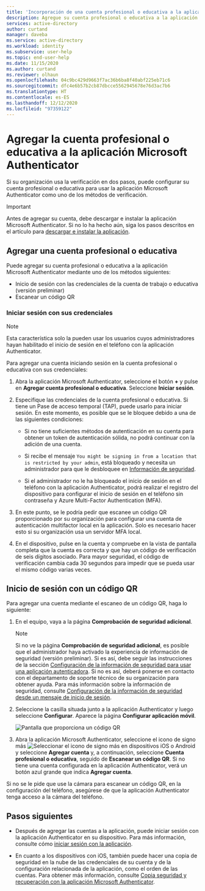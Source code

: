 ```yaml
---
title: 'Incorporación de una cuenta profesional o educativa a la aplicación Microsoft Authenticator: Azure AD'
description: Agregue su cuenta profesional o educativa a la aplicación Microsoft Authenticator para comprobar su identidad al usar la verificación en dos fases.
services: active-directory
author: curtand
manager: daveba
ms.service: active-directory
ms.workload: identity
ms.subservice: user-help
ms.topic: end-user-help
ms.date: 11/15/2020
ms.author: curtand
ms.reviewer: olhaun
ms.openlocfilehash: 04c9bc429d9663f7ac36b6ba8f40abf225eb71c6
ms.sourcegitcommit: dfc4e6b57b2cb87dbcce5562945678e76d3ac7b6
ms.translationtype: HT
ms.contentlocale: es-ES
ms.lasthandoff: 12/12/2020
ms.locfileid: "97359122"
---
```

# <a name="add-your-work-or-school-account-to-the-microsoft-authenticator-app"></a>Agregar la cuenta profesional o educativa a la aplicación Microsoft Authenticator

Si su organización usa la verificación en dos pasos, puede configurar su cuenta profesional o educativa para usar la aplicación Microsoft Authenticator como uno de los métodos de verificación.

>[!Important]
>Antes de agregar su cuenta, debe descargar e instalar la aplicación Microsoft Authenticator. Si no lo ha hecho aún, siga los pasos descritos en el artículo para [descargar e instalar la aplicación](user-help-auth-app-download-install.md).

## <a name="add-your-work-or-school-account"></a>Agregar una cuenta profesional o educativa

Puede agregar su cuenta profesional o educativa a la aplicación Microsoft Authenticator mediante uno de los métodos siguientes:

- Inicio de sesión con las credenciales de la cuenta de trabajo o educativa (versión preliminar)
- Escanear un código QR

### <a name="sign-in-with-your-credentials"></a>Iniciar sesión con sus credenciales

>[!Note]
>Esta característica solo la pueden usar los usuarios cuyos administradores hayan habilitado el inicio de sesión en el teléfono con la aplicación Authenticator.

Para agregar una cuenta iniciando sesión en la cuenta profesional o educativa con sus credenciales:

1. Abra la aplicación Microsoft Authenticator, seleccione el botón **+** y pulse en **Agregar cuenta profesional o educativa**. Seleccione **Iniciar sesión**.

1. Especifique las credenciales de la cuenta profesional o educativa. Si tiene un Pase de acceso temporal (TAP), puede usarlo para iniciar sesión. En este momento, es posible que se le bloquee debido a una de las siguientes condiciones:

   - Si no tiene suficientes métodos de autenticación en su cuenta para obtener un token de autenticación sólida, no podrá continuar con la adición de una cuenta.

   - Si recibe el mensaje `You might be signing in from a location that is restricted by your admin`, está bloqueado y necesita un administrador para que le desbloquee en [Información de seguridad](https://mysignins.microsoft.com/security-info).

   - Si el administrador no le ha bloqueado el inicio de sesión en el teléfono con la aplicación Authenticator, podrá realizar el registro del dispositivo para configurar el inicio de sesión en el teléfono sin contraseña y Azure Multi-Factor Authentication (MFA).

1. En este punto, se le podría pedir que escanee un código QR proporcionado por su organización para configurar una cuenta de autenticación multifactor local en la aplicación. Solo es necesario hacer esto si su organización usa un servidor MFA local.

1. En el dispositivo, pulse en la cuenta y compruebe en la vista de pantalla completa que la cuenta es correcta y que hay un código de verificación de seis dígitos asociado. Para mayor seguridad, el código de verificación cambia cada 30 segundos para impedir que se pueda usar el mismo código varias veces.

## <a name="sign-in-with-a-qr-code"></a>Inicio de sesión con un código QR

Para agregar una cuenta mediante el escaneo de un código QR, haga lo siguiente:

1. En el equipo, vaya a la página **Comprobación de seguridad adicional**.

   >[!Note]
   >Si no ve la página **Comprobación de seguridad adicional**, es posible que el administrador haya activado la experiencia de información de seguridad (versión preliminar). Si es así, debe seguir las instrucciones de la sección [Configuración de la información de seguridad para usar una aplicación autenticadora](security-info-setup-auth-app.md). Si no es así, deberá ponerse en contacto con el departamento de soporte técnico de su organización para obtener ayuda. Para más información sobre la información de seguridad, consulte [Configuración de la información de seguridad desde un mensaje de inicio de sesión](security-info-setup-signin.md).

1. Seleccione la casilla situada junto a la aplicación Authenticator y luego seleccione **Configurar**. Aparece la página **Configurar aplicación móvil**.

   ![Pantalla que proporciona un código QR](./media/user-help-auth-app-add-work-school-account/auth-app-barcode.png)

1. Abra la aplicación Microsoft Authenticator, seleccione el icono de signo más ![Seleccionar el icono de signo más en dispositivos iOS o Android](media/user-help-auth-app-add-work-school-account/plus-icon.png) y seleccione **Agregar cuenta** y, a continuación, seleccione **Cuenta profesional o educativa**, seguido de **Escanear un código QR**.
   Si no tiene una cuenta configurada en la aplicación Authenticator, verá un botón azul grande que indica **Agregar cuenta**.

Si no se le pide que use la cámara para escanear un código QR, en la configuración del teléfono, asegúrese de que la aplicación Authenticator tenga acceso a la cámara del teléfono.

## <a name="next-steps"></a>Pasos siguientes

- Después de agregar las cuentas a la aplicación, puede iniciar sesión con la aplicación Authenticator en su dispositivo. Para más información, consulte cómo [iniciar sesión con la aplicación](user-help-auth-app-sign-in.md).

- En cuanto a los dispositivos con iOS, también puede hacer una copia de seguridad en la nube de las credenciales de su cuenta y de la configuración relacionada de la aplicación, como el orden de las cuentas. Para obtener más información, consulte [Copia seguridad y recuperación con la aplicación Microsoft Authenticator](user-help-auth-app-backup-recovery.md).
